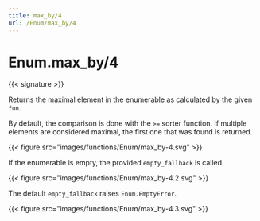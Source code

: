```yaml
---
title: max_by/4
url: /Enum/max_by/4
---
```


# Enum.max_by/4

{{< signature >}}

Returns the maximal element in the enumerable as calculated by the given `fun`.

By default, the comparison is done with the `>=` sorter function. If multiple elements are considered maximal, the first one that was found is returned.

{{< figure src="images/functions/Enum/max_by-4.svg" >}}

If the enumerable is empty, the provided `empty_fallback` is called.

{{< figure src="images/functions/Enum/max_by-4.2.svg" >}}

The default `empty_fallback` raises `Enum.EmptyError`.

{{< figure src="images/functions/Enum/max_by-4.3.svg" >}}
